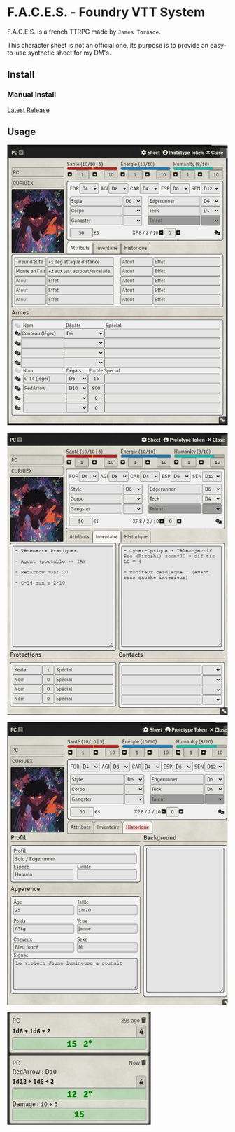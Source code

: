 # F.A.C.E.S. - Foundry VTT System

F.A.C.E.S. is a french TTRPG made by `James Tornade`.

This character sheet is not an official one, its purpose is to provide an easy-to-use synthetic sheet for my DM's.

## Install

### Manual Install

[Latest Release](https://github.com/monnierant/FACES/releases/latest/download/system.json)

## Usage

![Page1](docs/img/Page1.png)

![Page2](docs/img/Page2.png)

![Page3](docs/img/Page3.png)

![Page4](docs/img/Page4.png)
